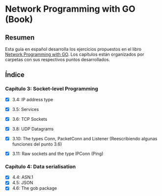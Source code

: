 # Network Programming with GO (Book)

## Resumen
Esta guía en español desarrolla los ejercicios propuestos en el libro [Network Programming with GO](https://jan.newmarch.name/go/).
Los capítulos están organizados por carpetas con sus respectivos puntos desarrollados.

## Índice

### Capítulo 3: Socket-level Programming
- [x] 3.4: IP address type
- [x] 3.5: Services
- [x] 3.6: TCP Sockets
- [x] 3.8: UDP Datagrams
- [x] 3.10: The types Conn, PacketConn and Listener (Reescribiendo algunas funciones del punto 3.6)
- [x] 3.11: Raw sockets and the type IPConn (Ping)


### Capítulo 4: Data serialisation
- [x] 4.4: ASN.1
- [x] 4.5: JSON
- [x] 4.6: The gob package